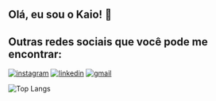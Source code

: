 ## Olá, eu sou o Kaio! 👋

## Outras redes sociais que você pode me encontrar:

[![instagram](https://img.shields.io/badge/Instagram-E4405F?style=for-the-badge&logo=instagram&logoColor=white)](https://www.instagram.com/kaiofmartinhago/)  [![linkedin](https://img.shields.io/badge/LinkedIn-0077B5?style=for-the-badge&logo=linkedin&logoColor=white)](https://www.linkedin.com/in/kaio-francisco-martinhago-448ab1226/)  [![gmail](https://img.shields.io/badge/Gmail-D14836?style=for-the-badge&logo=gmail&logoColor=white)](https://malito:kaiofmartinhago@gmail.com)

![Top Langs](https://github-readme-stats.vercel.app/api/top-langs/?username=Kaio-Martinhago&layout=compact)




